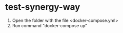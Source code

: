 # test-synergy-way

1. Open the folder with the file <docker-compose.yml>
2. Run command "docker-compose up"
